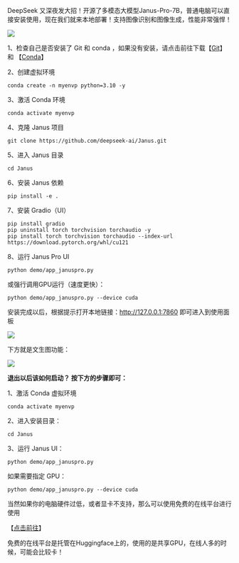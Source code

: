 DeepSeek 又深夜发大招！开源了多模态大模型Janus-Pro-7B，普通电脑可以直接安装使用，现在我们就来本地部署！支持图像识别和图像生成，性能非常强悍！

![](https://www.freedidi.com/wp-content/uploads/2025/01/72bbf8adec20250129143703-748x421.webp)

1、检查自己是否安装了 Git 和 conda ，如果没有安装，请点击前往下载【[Git](https://git-scm.com/)】和 【[Conda](https://www.anaconda.com/download)】

2、创建虚拟环境
```
conda create -n myenvp python=3.10 -y
```
3、激活 Conda 环境
```
conda activate myenvp
```
4、克隆 Janus 项目
```
git clone https://github.com/deepseek-ai/Janus.git
```
5、进入 Janus 目录
```
cd Janus
```
6、安装 Janus 依赖
```
pip install -e .
```
7、安装 Gradio（UI）
```
pip install gradio
pip uninstall torch torchvision torchaudio -y
pip install torch torchvision torchaudio --index-url https://download.pytorch.org/whl/cu121
```
8、运行 Janus Pro UI
```
python demo/app_januspro.py
```
或强行调用GPU运行（速度更快）：
```
python demo/app_januspro.py --device cuda
```
安装完成以后，根据提示打开本地链接：http://127.0.0.1:7860 即可进入到使用面板

![](https://www.freedidi.com/wp-content/uploads/2025/01/13b265f43520250129143934-scaled.webp)

下方就是文生图功能：

![](https://www.freedidi.com/wp-content/uploads/2025/01/83b940c5b220250129144614-scaled.webp)

**退出以后该如何启动？ 按下方的步骤即可：**

1、激活 Conda 虚拟环境
```
conda activate myenvp
```
2、进入安装目录：
```
cd Janus
```
3、运行 Janus UI：
```
python demo/app_januspro.py
```
如果需要指定 GPU：
```
python demo/app_januspro.py --device cuda
```
当然如果你的电脑硬件过低，或者显卡不支持，那么可以使用免费的在线平台进行使用

【[点击前往](https://huggingface.co/spaces/deepseek-ai/Janus-1.3B)】

免费的在线平台是托管在Huggingface上的，使用的是共享GPU，在线人多的时候，可能会比较卡！
